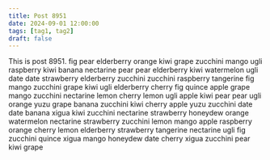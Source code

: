 ```yaml
---
title: Post 8951
date: 2024-09-01 12:00:00
tags: [tag1, tag2]
draft: false
---
```

This is post 8951.
fig
pear
elderberry
orange
kiwi
grape
zucchini
mango
ugli
raspberry
kiwi
banana
nectarine
pear
pear
elderberry
kiwi
watermelon
ugli
date
date
strawberry
elderberry
zucchini
zucchini
raspberry
tangerine
fig
mango
zucchini
grape
kiwi
ugli
elderberry
cherry
fig
quince
apple
grape
mango
zucchini
nectarine
lemon
cherry
lemon
ugli
apple
kiwi
pear
pear
ugli
orange
yuzu
grape
banana
zucchini
kiwi
cherry
apple
yuzu
zucchini
date
date
banana
xigua
kiwi
zucchini
nectarine
strawberry
honeydew
orange
watermelon
nectarine
strawberry
zucchini
lemon
mango
apple
raspberry
orange
cherry
lemon
elderberry
strawberry
tangerine
nectarine
ugli
fig
zucchini
quince
xigua
mango
honeydew
date
cherry
xigua
zucchini
pear
kiwi
grape

